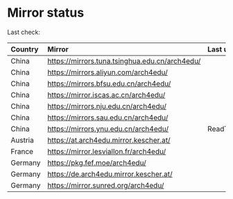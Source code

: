 <script src="./time.js"></script>
# Mirror status
Last check: <script type="text/javascript">localize(1690550473.5547042);</script>

|Country|Mirror|Last update|
|:------|:-----|:----------|
|China|https://mirrors.tuna.tsinghua.edu.cn/arch4edu/|<script type="text/javascript">localize(1690526132);</script>|
|China|https://mirrors.aliyun.com/arch4edu/|<script type="text/javascript">localize(1690439531);</script>|
|China|https://mirrors.bfsu.edu.cn/arch4edu/|<script type="text/javascript">localize(1690482713);</script>|
|China|https://mirror.iscas.ac.cn/arch4edu/|<script type="text/javascript">localize(1690526132);</script>|
|China|https://mirrors.nju.edu.cn/arch4edu/|<script type="text/javascript">localize(1690439531);</script>|
|China|https://mirrors.sau.edu.cn/arch4edu/|<script type="text/javascript">localize(1690526132);</script>|
|China|https://mirrors.ynu.edu.cn/arch4edu/|ReadTimeout|
|Austria|https://at.arch4edu.mirror.kescher.at/|<script type="text/javascript">localize(1690526132);</script>|
|France|https://mirror.lesviallon.fr/arch4edu/|<script type="text/javascript">localize(1689402753);</script>|
|Germany|https://pkg.fef.moe/arch4edu/|<script type="text/javascript">localize(1690526132);</script>|
|Germany|https://de.arch4edu.mirror.kescher.at/|<script type="text/javascript">localize(1690526132);</script>|
|Germany|https://mirror.sunred.org/arch4edu/|<script type="text/javascript">localize(1690526132);</script>|

<script src="./tablefilter/tablefilter.js"></script>
<script src="./table.js"></script>